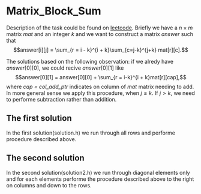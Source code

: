 # Matrix_Block_Sum
Description of the task could be found on [leetcode](https://leetcode.com/problems/matrix-block-sum/description/). Briefly we have a $n\times m$ matrix *mat* and an integer *k* and we want to construct a matrix *answer* such that $$answer[i][j] = \sum_{r = i - k}^{i + k}\sum_{c=j-k}^{j+k} mat[r][c].$$

The solutions based on the following observation: if we alredy have $answer[0][0]$, we could recive $answer[0][1]$ like $$answer[0][1] = answer[0][0] + \sum_{r = i-k}^{i + k}mat[r][cap],$$ where *cap = col_add_ptr* indicates on column of *mat* matrix needing to add. In more general sense we apply this procedure, when $j\leqslant k$. If $j > k$, we need to performe subtraction rather than addition.
## The first solution
In the first solution(solution.h) we run through all rows and performe procedure described above.
## The second solution
In the second solution(solution2.h) we run through diagonal elements only and for each elements performe the procedure described above to the right on columns and down to the rows.  
